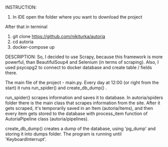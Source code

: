 INSTRUCTION:

1) In IDE open the folder where you want to download the project

After that in terminal

1) git clone https://github.com/nikiturka/autoria 
2) cd autoria
3) docker-compose up

DESCRIPTION:
So, I decided to use Scrapy, because this framework is more powerful, than BeautifulSoup4
and Selenium (in terms of scraping). Also, I used psycopg2 to connect to docker database
and create table / fields there.

The main file of the project - main.py. Every day at 12:00 (or right from the start) it runs run_spider() and create_db_dump() .

run_spider() scrapes information and saves it to database. In autoria/spiders folder
there is the main class that scrapes information from the site.
After it gets scraped, it's temporarily saved in an Item (autoria/items), and then every
item gets stored to the database with process_item function of AutoriaPipeline class
(autoria/pipelines).

create_db_dump() creates a dump of the database, using 'pg_dump' and storing it into dumps
folder. The program is running until 'KeyboardInterrupt'.